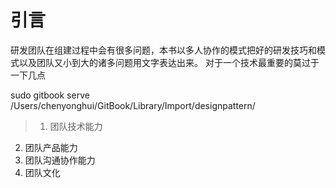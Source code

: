   # 引言

  研发团队在组建过程中会有很多问题，本书以多人协作的模式把好的研发技巧和模式以及团队又小到大的诸多问题用文字表达出来。
  对于一个技术最重要的莫过于一下几点
  
sudo gitbook serve  /Users/chenyonghui/GitBook/Library/Import/designpattern/ 

>    1. 团队技术能力
   2. 团队产品能力
   3. 团队沟通协作能力
   4. 团队文化









 
